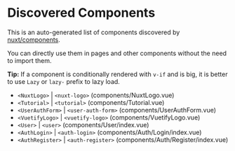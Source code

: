 # Discovered Components

This is an auto-generated list of components discovered by [nuxt/components](https://github.com/nuxt/components).

You can directly use them in pages and other components without the need to import them.

**Tip:** If a component is conditionally rendered with `v-if` and is big, it is better to use `Lazy` or `lazy-` prefix to lazy load.

- `<NuxtLogo>` | `<nuxt-logo>` (components/NuxtLogo.vue)
- `<Tutorial>` | `<tutorial>` (components/Tutorial.vue)
- `<UserAuthForm>` | `<user-auth-form>` (components/UserAuthForm.vue)
- `<VuetifyLogo>` | `<vuetify-logo>` (components/VuetifyLogo.vue)
- `<User>` | `<user>` (components/User/index.vue)
- `<AuthLogin>` | `<auth-login>` (components/Auth/Login/index.vue)
- `<AuthRegister>` | `<auth-register>` (components/Auth/Register/index.vue)

